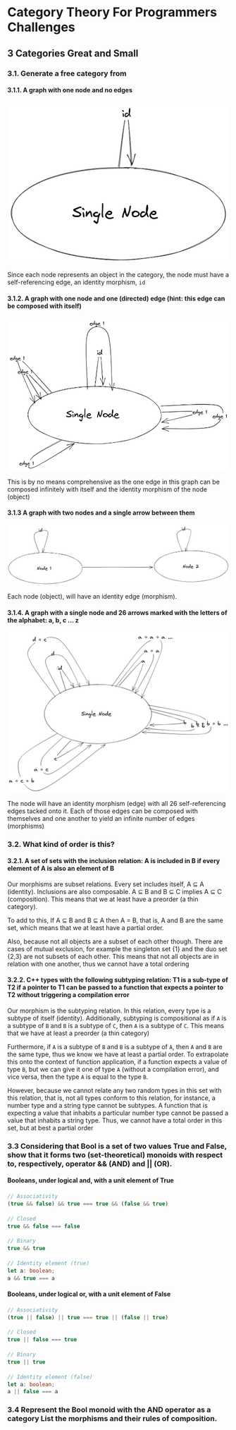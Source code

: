 # Category Theory For Programmers Challenges

## 3 Categories Great and Small

### 3.1. Generate a free category from

#### 3.1.1. A graph with one node and no edges

![A category from a graph with one node and no edges](drawings/single-category-from-graph-with-one-node-and-no-edges.png)

Since each node represents an object in the category, the node must have a self-referencing edge, an identity morphism, `id`

#### 3.1.2. A graph with one node and one (directed) edge (hint: this edge can be composed with itself)

![A graph with one node and one (directed) edge](drawings/a-graph-with-one-node-and-one-(directed)-edge.png)

This is by no means comprehensive as the one edge in this graph can be composed infinitely with itself and the identity morphism of the node (object)

#### 3.1.3 A graph with two nodes and a single arrow between them

![A graph with two nodes and a single arrow between them](drawings/a-graph-with-two-nodes-and-a-single-arrow-between-them.png)

Each node (object), will have an identity edge (morphism).

#### 3.1.4. A graph with a single node and 26 arrows marked with the letters of the alphabet: a, b, c ... z

![A graph with a single node and 26 arrows marked with the letters of the alphabet](drawings/a-graph-with-a-single-node-and-26-arrows-marked-with-the-letters-of-the-alphabet.png)

The node will have an identity morphism (edge) with all 26 self-referencing edges tacked onto it. Each of those edges can be composed with themselves and one another to yield an infinite number of edges (morphisms)

### 3.2. What kind of order is this?

#### 3.2.1. A set of sets with the inclusion relation: A is included in B if every element of A is also an element of B

Our morphisms are subset relations. Every set includes itself, A ⊆ A (identity). Inclusions are also composable. A ⊆ B and B ⊆ C implies A ⊆ C (composition). This means that we at least have a preorder (a thin category).

To add to this, If A ⊆ B and B ⊆ A then A = B, that is, A and B are the same set, which means that we at least have a partial order.

Also, because not all objects are a subset of each other though. There are cases of mutual exclusion, for example the singleton set {1} and the duo set {2,3} are not subsets of each other. This means that not all objects are in relation with one another, thus we cannot have a total ordering

#### 3.2.2. C++ types with the following subtyping relation: T1 is a sub-type of T2 if a pointer to T1 can be passed to a function that expects a pointer to T2 without triggering a compilation error

Our morphism is the subtyping relation. In this relation, every type is a subtype of itself (identity). Additionally, subtyping is compositional as if `A` is a subtype of `B` and `B` is a subtype of `C`, then `A` is a subtype of `C`. This means that we have at least a preorder (a thin category)

Furthermore, if `A` is a subtype of `B` and `B` is a subtype of `A`, then `A` and `B` are the same type, thus we know we have at least a partial order. To extrapolate this onto the context of function application, if a function expects a value of type `B`, but we can give it one of type `A` (without a compilation error), and vice versa, then the type `A` is equal to the type `B`.

However, because we cannot relate any two random types in this set with this relation, that is, not all types conform to this relation, for instance, a number type and a string type cannot be subtypes. A function that is expecting a value that inhabits a particular number type cannot be passed a value that inhabits a string type. Thus, we cannot have a total order in this set, but at best a partial order

### 3.3 Considering that Bool is a set of two values True and False, show that it forms two (set-theoretical) monoids with respect to, respectively, operator && (AND) and || (OR).

#### Booleans, under logical and, with a unit element of True

```typescript
// Associativity
(true && false) && true === true && (false && true)

// Closed
true && false === false

// Binary
true && true

// Identity element (true)
let a: boolean;
a && true === a
```

#### Booleans, under logical or, with a unit element of False

```typescript
// Associativity
(true || false) || true === true || (false || true)

// Closed
true || false === true

// Binary
true || true

// Identity element (false)
let a: boolean;
a || false === a
```

### 3.4 Represent the Bool monoid with the AND operator as a category List the morphisms and their rules of composition.
